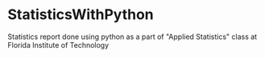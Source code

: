 # StatisticsWithPython
Statistics report done using python as a part of "Applied Statistics" class at Florida Institute of Technology
